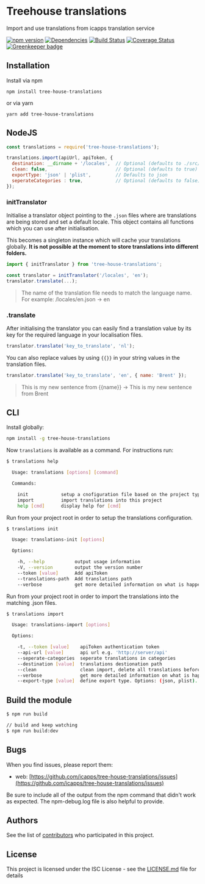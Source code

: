 # Treehouse translations

Import and use translations from icapps translation service

[![npm version](https://badge.fury.io/js/tree-house-translations.svg)](https://badge.fury.io/js/tree-house-translations)
[![Dependencies](https://david-dm.org/icapps/tree-house-translations.svg)](https://david-dm.org/icapps/tree-house-translations.svg)
[![Build Status](https://travis-ci.org/icapps/tree-house-translations.svg?branch=master)](https://travis-ci.org/icapps/tree-house-translations)
[![Coverage Status](https://coveralls.io/repos/github/icapps/tree-house-translations/badge.svg)](https://coveralls.io/github/icapps/tree-house-translations) [![Greenkeeper badge](https://badges.greenkeeper.io/icapps/tree-house-translations.svg)](https://greenkeeper.io/)

## Installation

Install via npm

```shell
npm install tree-house-translations
```

or via yarn

```shell
yarn add tree-house-translations
```

## NodeJS

```javascript
const translations = require('tree-house-translations');

translations.import(apiUrl, apiToken, {
  destination: __dirname + '/locales',  // Optional (defaults to ./src/locales)
  clean: false,                         // Optional (defaults to true)
  exportType: 'json' | 'plist',         // Defaults to json
  seperateCategories : true,            // Optional (defaults to false)
});
```

### initTranslator

Initialise a translator object pointing to the `.json` files where are translations are being stored and set a default locale. This object contains all functions which you can use after initialisation.

This becomes a singleton instance which will cache your translations globally. **It is not possible at the moment to store translations into different folders.**

```javascript
import { initTranslator } from 'tree-house-translations';

const translator = initTranslator('/locales', 'en');
translator.translate(...);
```

> The name of the translation file needs to match the language name.
> For example: /locales/en.json -> en

### .translate

After initialising the translator you can easily find a translation value by its key for the required language in your localisation files.

```javascript
translator.translate('key_to_translate', 'nl');
```

You can also replace values by using `{{}}` in your string values in the translation files.

```javascript
translator.translate('key_to_translate', 'en', { name: 'Brent' });
```

> This is my new sentence from {{name}} -> This is my new sentence from Brent

## CLI

Install globally:

```bash
npm install -g tree-house-translations
```

Now `translations` is available as a command. For instructions run:

```bash
$ translations help

  Usage: translations [options] [command]

  Commands:

    init            setup a cnofiguration file based on the project type
    import          import translations into this project
    help [cmd]      display help for [cmd]
```

Run from your project root in order to setup the translations configuration.

```bash
$ translations init

  Usage: translations-init [options]

  Options:

    -h, --help           output usage information
    -V, --version        output the version number
    --token [value]      Add apiToken
    --translations-path  Add translations path
    --verbose            get more detailed information on what is happening 
```

Run from your project root in order to import the translations into the matching .json files.

```bash
$ translations import

  Usage: translations-import [options]

  Options:

    -t, --token [value]    apiToken authentication token
    --api-url [value]      api url e.g. 'http://server/api'
    --seperate-categories  seperate translations in categories
    --destination [value]  translations destionation path
    --clean                clean import, delete all translations before writing new
    --verbose              get more detailed information on what is happening
    --export-type [value]  define export type. Options: (json, plist). Default: json
```

## Build the module

```bash
$ npm run build

// build and keep watching
$ npm run build:dev
```

## Bugs

When you find issues, please report them:

- web: [https://github.com/icapps/tree-house-translations/issues](https://github.com/icapps/tree-house-translations/issues)

Be sure to include all of the output from the npm command that didn't work as expected. The npm-debug.log file is also helpful to provide.

## Authors

See the list of [contributors](https://github.com/icapps/tree-house-translations/contributors) who participated in this project.

## License

This project is licensed under the ISC License - see the [LICENSE.md](LICENSE.md) file for details
